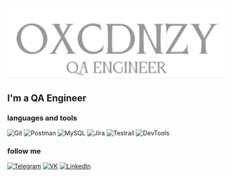 ![Header](https://github.com/vazhgin/vazhgin/blob/main/assets/photo_2025-06-21_14-09-19.jpg)

## I'm a QA Engineer

### languages and tools
![Git](https://img.shields.io/badge/-Git-white?style=for-the-badge&logo=Git&logoColor=F05032)
![Postman](https://img.shields.io/badge/-Postman-white?style=for-the-badge&logo=Postman&logoColor=FF6C37)
![MySQL](https://img.shields.io/badge/-MySQL-white?style=for-the-badge&logo=MySQL&logoColor=4479A1)
![Jira](https://img.shields.io/badge/-Jira-white?style=for-the-badge&logo=Jira&logoColor=0052CC)
![Testrail](https://img.shields.io/badge/-Testrail-white?style=for-the-badge&logo=Testrail&logoColor=65C179)
![DevTools](https://img.shields.io/badge/-DevTools-white?style=for-the-badge&logo=Devtools&logoColor=65C179)


### follow me
[![Telegram](https://img.shields.io/badge/-Telegram-black?style=for-the-badge&logo=Telegram&logoColor=26A5E4)](https://t.me/agonysia)
[![VK](https://img.shields.io/badge/-VK-black?style=for-the-badge&logo=VK&logoColor=0077FF)](https://vk.com/unkn0o0w)
[![LinkedIn](https://img.shields.io/badge/-LinkedIn-black?style=for-the-badge&logo=LinkedIn&logoColor=0077FF)](https://www.linkedin.com/in/oxcdnzy/)